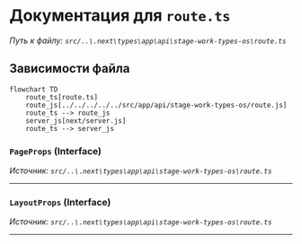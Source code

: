 # Документация для `route.ts`

*Путь к файлу: `src/..\.next\types\app\api\stage-work-types-os\route.ts`*

## Зависимости файла

```mermaid
flowchart TD
    route_ts[route.ts]
    route_js[../../../../../src/app/api/stage-work-types-os/route.js]
    route_ts --> route_js
    server_js[next/server.js]
    route_ts --> server_js
```

### `PageProps` (Interface)

*Источник: `src/..\.next\types\app\api\stage-work-types-os\route.ts`*

---
### `LayoutProps` (Interface)

*Источник: `src/..\.next\types\app\api\stage-work-types-os\route.ts`*

---
